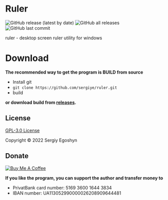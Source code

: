 # Ruler
![GitHub release (latest by date)](https://img.shields.io/github/v/release/sergiye/ruler?style=plastic)
![GitHub all releases](https://img.shields.io/github/downloads/sergiye/ruler/total?style=plastic)
![GitHub last commit](https://img.shields.io/github/last-commit/sergiye/ruler?style=plastic)

ruler - desktop screen ruler utility for windows

# Download

**The recommended way to get the program is BUILD from source**
- Install git
- `git clone https://github.com/sergiye/ruler.git`
- build

**or download build from <a href="https://github.com/sergiye/ruler/releases">releases</a>.**

## License

<a href="LICENSE">GPL-3.0 License</a> 

Copyright © 2022 Sergiy Egoshyn

## Donate

<a href=https://www.buymeacoffee.com/sergiye>
<img src="https://www.buymeacoffee.com/assets/img/custom_images/yellow_img.png" alt="Buy Me A Coffee" style="height: auto !important;width: auto !important;" />
</a>

**If you like the program, you can support the author and transfer money to**
- PrivatBank card number: 5169 3600 1644 3834
- IBAN number: UA113052990000026208909644481
